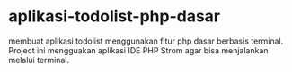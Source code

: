 # aplikasi-todolist-php-dasar

membuat aplikasi todolist menggunakan fitur php dasar berbasis terminal.
Project ini mengguakan aplikasi IDE PHP Strom agar bisa menjalankan melalui terminal.
